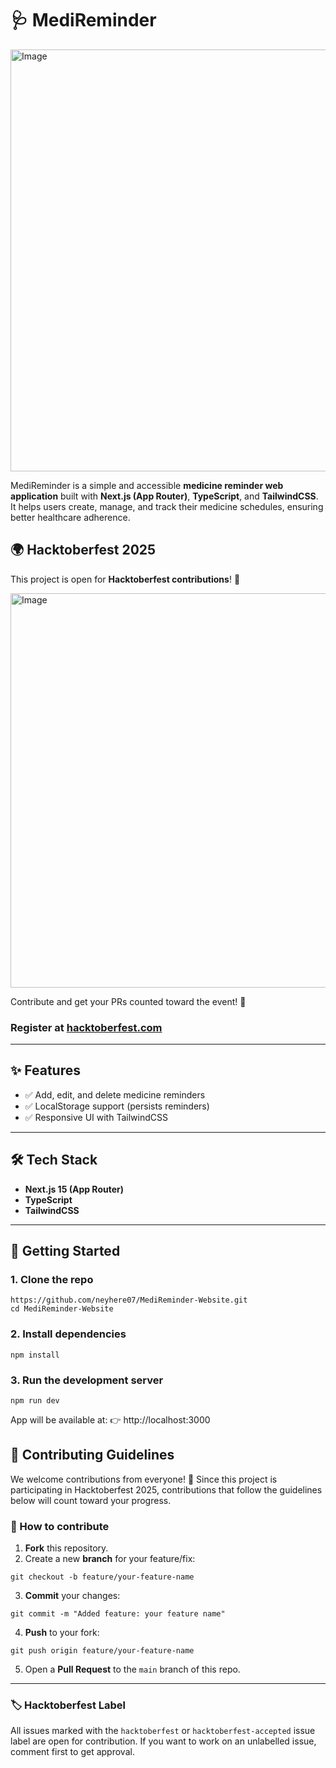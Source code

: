 
# 🩺 MediReminder

<img width="1365" height="675" alt="Image" src="https://github.com/user-attachments/assets/f822583f-d63a-4798-b568-8914b82c6d9b" />

MediReminder is a simple and accessible **medicine reminder web application** built with **Next.js (App Router)**, **TypeScript**, and **TailwindCSS**.  
It helps users create, manage, and track their medicine schedules, ensuring better healthcare adherence.

## 🌍 Hacktoberfest 2025
This project is open for **Hacktoberfest contributions**! 🚀  

<img width="1201" height="631" alt="Image" src="https://github.com/user-attachments/assets/7ef65690-e852-451f-b863-48180d550646" />

Contribute and get your PRs counted toward the event! 🎉

### Register at [hacktoberfest.com](https://hacktoberfest.com/)
---

## ✨ Features
- ✅ Add, edit, and delete medicine reminders  
- ✅ LocalStorage support (persists reminders)  
- ✅ Responsive UI with TailwindCSS  

---

## 🛠️ Tech Stack
- **Next.js 15 (App Router)**  
- **TypeScript**  
- **TailwindCSS**  

---

## 🚀 Getting Started

### 1. Clone the repo
```
https://github.com/neyhere07/MediReminder-Website.git
cd MediReminder-Website
```
### 2. Install dependencies
```
npm install
```
### 3. Run the development server
```
npm run dev
```

App will be available at:
👉 http://localhost:3000

## 🤝 Contributing Guidelines

We welcome contributions from everyone! 🎉
Since this project is participating in Hacktoberfest 2025, contributions that follow the guidelines below will count toward your progress.

### 📝 How to contribute

1. **Fork** this repository.
2. Create a new **branch** for your feature/fix:
```
git checkout -b feature/your-feature-name
```
3. **Commit** your changes:
```
git commit -m "Added feature: your feature name"
```
4. **Push** to your fork:
```
git push origin feature/your-feature-name
```
5. Open a **Pull Request** to the <code>main</code> branch of this repo.
---------------------
### 🏷️ Hacktoberfest Label

All issues marked with the <code>hacktoberfest</code> or <code>hacktoberfest-accepted</code> issue label are open for contribution.
If you want to work on an unlabelled issue, comment first to get approval.
